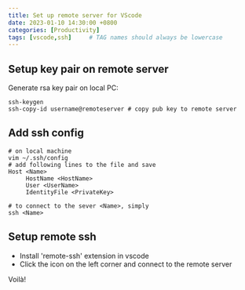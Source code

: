 ```yaml
---
title: Set up remote server for VScode
date: 2023-01-10 14:30:00 +0800
categories: [Productivity]
tags: [vscode,ssh]     # TAG names should always be lowercase
---
```


## Setup key pair on remote server
Generate rsa key pair on local PC:
```
ssh-keygen
ssh-copy-id username@remoteserver # copy pub key to remote server
```

## Add ssh config
```
# on local machine
vim ~/.ssh/config
# add following lines to the file and save
Host <Name> 
     HostName <HostName>
     User <UserName>
     IdentityFile <PrivateKey>

# to connect to the sever <Name>, simply
ssh <Name>
```
## Setup remote ssh
- Install 'remote-ssh' extension in vscode
- Click the icon on the left corner and connect to the remote server

Voilà!
